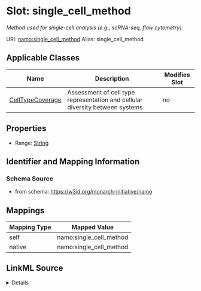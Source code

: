 

# Slot: single_cell_method 


_Method used for single-cell analysis (e.g., scRNA-seq, flow cytometry)._





URI: [namo:single_cell_method](https://w3id.org/monarch-initiative/namo/single_cell_method)
Alias: single_cell_method

<!-- no inheritance hierarchy -->





## Applicable Classes

| Name | Description | Modifies Slot |
| --- | --- | --- |
| [CellTypeCoverage](CellTypeCoverage.md) | Assessment of cell type representation and cellular diversity between systems |  no  |






## Properties

* Range: [String](String.md)




## Identifier and Mapping Information






### Schema Source


* from schema: https://w3id.org/monarch-initiative/namo




## Mappings

| Mapping Type | Mapped Value |
| ---  | ---  |
| self | namo:single_cell_method |
| native | namo:single_cell_method |




## LinkML Source

<details>
```yaml
name: single_cell_method
description: Method used for single-cell analysis (e.g., scRNA-seq, flow cytometry).
from_schema: https://w3id.org/monarch-initiative/namo
rank: 1000
alias: single_cell_method
owner: CellTypeCoverage
domain_of:
- CellTypeCoverage
range: string

```
</details>